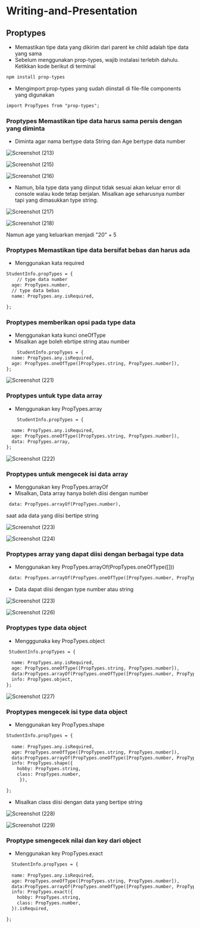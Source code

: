 # Writing-and-Presentation

## **Proptypes**
- Memastikan tipe data yang dikirim dari parent ke child adalah tipe data yang sama
- Sebelum menggunakan prop-types, wajib instalasi terlebih dahulu. Ketikkan kode berikut di terminal
```html
npm install prop-types
```
- Mengimport prop-types yang sudah diinstall di file-file components yang digunakan
```html
import PropTypes from "prop-types";
```

### **Proptypes Memastikan tipe data harus sama persis dengan yang diminta**
- Diminta agar nama bertype data String dan Age bertype data number

![Screenshot (213)](https://user-images.githubusercontent.com/85721113/199537415-e4ce3243-f7c9-456b-8e44-2392b34604ca.png)

![Screenshot (215)](https://user-images.githubusercontent.com/85721113/199537731-8b020e6a-6509-4033-98f3-de472bb34de1.png)

![Screenshot (216)](https://user-images.githubusercontent.com/85721113/199538055-be7e18bb-a917-4a3c-861b-39fe5c760dc0.png)

- Namun, bila type data yang diinput tidak sesuai akan keluar error di console walau kode tetap berjalan. Misalkan age seharusnya number tapi yang dimasukkan type string.

![Screenshot (217)](https://user-images.githubusercontent.com/85721113/199538482-64eb0960-7570-4d38-ba13-8084a4d054d8.png)

![Screenshot (218)](https://user-images.githubusercontent.com/85721113/199538817-7702208f-b3ac-459c-ac8d-fc223f9ec931.png)

Namun age yang keluarkan menjadi "20" + 5

### **Proptypes Memastikan tipe data bersifat bebas dan harus ada**
- Menggunakan kata required

```html
StudentInfo.propTypes = {
    // type data number
  age: PropTypes.number,
  // type data bebas
  name: PropTypes.any.isRequired, 

};
```

### **Proptypes memberikan opsi pada type data**
- Menggunakan kata kunci oneOfType
- Misalkan age boleh ebrtipe string atau number

```html
    StudentInfo.propTypes = {
  name: PropTypes.any.isRequired, 
  age: PropTypes.oneOfType([PropTypes.string, PropTypes.number]),
};
```

![Screenshot (221)](https://user-images.githubusercontent.com/85721113/200120549-ed5681a2-74ea-49f8-a582-09002eea9e5b.png)

### **Proptypes untuk type data array**
- Menggunakan key  PropTypes.array
```html
    StudentInfo.propTypes = {
 
  name: PropTypes.any.isRequired, 
  age: PropTypes.oneOfType([PropTypes.string, PropTypes.number]),
  data: PropTypes.array,
};
```
![Screenshot (222)](https://user-images.githubusercontent.com/85721113/200121413-99e55043-4c45-48ac-93ca-071485afa5fe.png)

### **Proptypes untuk mengecek isi data array**
- Menggunakan key PropTypes.arrayOf
- Misalkan, Data array hanya boleh diisi dengan number
```html
 data: PropTypes.arrayOf(PropTypes.number),
```
saat ada data yang diisi bertipe string 

![Screenshot (223)](https://user-images.githubusercontent.com/85721113/200121698-c48777cc-7941-4acd-a631-54cc93ac010a.png)

![Screenshot (224)](https://user-images.githubusercontent.com/85721113/200121728-3a59b318-fa4f-4b5b-b316-3f74c44c9bc5.png)

### **Proptypes array yang dapat diisi dengan berbagai type data**
- Menggunakan key PropTypes.arrayOf(PropTypes.oneOfType([]))
```html
 data: PropTypes.arrayOf(PropTypes.oneOfType([PropTypes.number, PropTypes.string])),
```
- Data dapat diisi dengan type number atau string

![Screenshot (223)](https://user-images.githubusercontent.com/85721113/200122059-c899b60b-194f-4d5c-9995-eb788a962154.png)

![Screenshot (226)](https://user-images.githubusercontent.com/85721113/200122291-dc0db17c-e5df-4d42-aba6-b2086cebe6a7.png)

### **Proptypes type data object**
- Mengggunaka key PropTypes.object
```html
 StudentInfo.propTypes = {
 
  name: PropTypes.any.isRequired, 
  age: PropTypes.oneOfType([PropTypes.string, PropTypes.number]),
  data:PropTypes.arrayOf(PropTypes.oneOfType([PropTypes.number, PropTypes.string])),
  info: PropTypes.object,
};
```

![Screenshot (227)](https://user-images.githubusercontent.com/85721113/200122859-306487c0-ca61-4beb-bf6d-213d52a8955a.png)

### **Proptypes mengecek isi type data object**
- Menggunakan key PropTypes.shape
```html
StudentInfo.propTypes = {
 
  name: PropTypes.any.isRequired, 
  age: PropTypes.oneOfType([PropTypes.string, PropTypes.number]),
  data:PropTypes.arrayOf(PropTypes.oneOfType([PropTypes.number, PropTypes.string])),
  info: PropTypes.shape({
    hobby: PropTypes.string,
    class: PropTypes.number,
     }),

};
```
- Misalkan class diisi dengan data yang bertipe string

![Screenshot (228)](https://user-images.githubusercontent.com/85721113/200123052-a427fc31-4fbf-4143-a6fb-64edafa849b5.png)

![Screenshot (229)](https://user-images.githubusercontent.com/85721113/200123086-65342a89-3409-4a61-9900-453327650ea5.png)

### **Proptype smengecek nilai dan key dari object**
- Menggunakan key PropTypes.exact
```html
  StudentInfo.propTypes = {
 
  name: PropTypes.any.isRequired, 
  age: PropTypes.oneOfType([PropTypes.string, PropTypes.number]),
  data:PropTypes.arrayOf(PropTypes.oneOfType([PropTypes.number, PropTypes.string])),
  info: PropTypes.exact({
    hobby: PropTypes.string,
    class: PropTypes.number,
  }).isRequired,

};
```
















